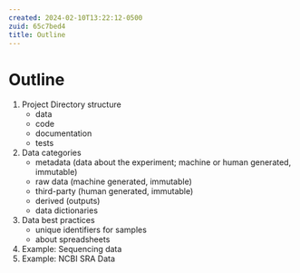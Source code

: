 ```yaml
---
created: 2024-02-10T13:22:12-0500
zuid: 65c7bed4
title: Outline
---
```


# Outline

1. Project Directory structure
    - data
    - code
    - documentation
    - tests
1. Data categories
    - metadata (data about the experiment; machine or human generated, immutable)
    - raw data (machine generated, immutable)
    - third-party (human generated, immutable)
    - derived (outputs)
    - data dictionaries
1. Data best practices
    - unique identifiers for samples
    - about spreadsheets
1. Example: Sequencing data
1. Example: NCBI SRA Data


<!-- END -->
